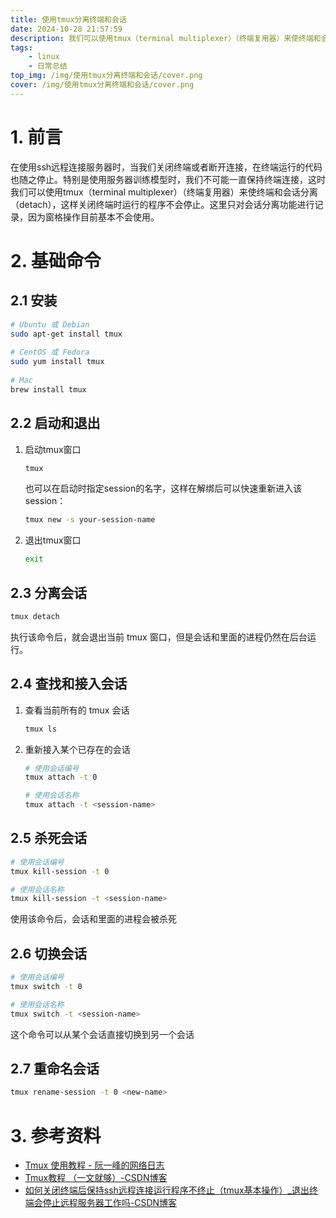 ```yaml
---
title: 使用tmux分离终端和会话
date: 2024-10-28 21:57:59
description: 我们可以使用tmux（terminal multiplexer）（终端复用器）来使终端和会话分离（detach），这样关闭终端时运行的程序不会停止。
tags: 
    - linux
    - 日常总结
top_img: /img/使用tmux分离终端和会话/cover.png
cover: /img/使用tmux分离终端和会话/cover.png
---
```

# 1. 前言

在使用ssh远程连接服务器时，当我们关闭终端或者断开连接，在终端运行的代码也随之停止。特别是使用服务器训练模型时，我们不可能一直保持终端连接，这时我们可以使用tmux（terminal multiplexer）（终端复用器）来使终端和会话分离（detach），这样关闭终端时运行的程序不会停止。这里只对会话分离功能进行记录，因为窗格操作目前基本不会使用。

# 2. 基础命令

## 2.1 安装

```bash
# Ubuntu 或 Debian
sudo apt-get install tmux
 
# CentOS 或 Fedora
sudo yum install tmux
 
# Mac
brew install tmux
```

## 2.2 启动和退出

1.   启动tmux窗口

     ```bash
     tmux
     ```

     也可以在启动时指定session的名字，这样在解绑后可以快速重新进入该session：

     ```bash
     tmux new -s your-session-name
     ```

2.   退出tmux窗口

     ```bash
     exit
     ```

## 2.3 分离会话

```bash
tmux detach
```

执行该命令后，就会退出当前 tmux 窗口，但是会话和里面的进程仍然在后台运行。

## 2.4 查找和接入会话

1.   查看当前所有的 tmux 会话

     ```bash
     tmux ls
     ```

2.   重新接入某个已存在的会话

     ```bash
     # 使用会话编号
     tmux attach -t 0
     
     # 使用会话名称
     tmux attach -t <session-name>
     ```

## 2.5 杀死会话

```bash
# 使用会话编号
tmux kill-session -t 0

# 使用会话名称
tmux kill-session -t <session-name>
```

使用该命令后，会话和里面的进程会被杀死

## 2.6 切换会话

```bash
# 使用会话编号
tmux switch -t 0

# 使用会话名称
tmux switch -t <session-name>
```

这个命令可以从某个会话直接切换到另一个会话

## 2.7 重命名会话

```bash
tmux rename-session -t 0 <new-name>
```

# 3. 参考资料

+   [Tmux 使用教程 - 阮一峰的网络日志](https://www.ruanyifeng.com/blog/2019/10/tmux.html)
+   [Tmux教程 （一文就够）-CSDN博客](https://blog.csdn.net/CSSDCC/article/details/121231906)
+   [如何关闭终端后保持ssh远程连接运行程序不终止（tmux基本操作）_退出终端会停止远程服务器工作吗-CSDN博客](https://blog.csdn.net/hesongzefairy/article/details/112590054)

